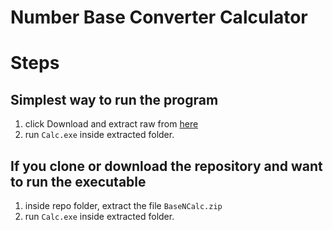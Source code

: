# Number Base Converter Calculator 
# Steps 
## Simplest way to run the program 
 1. click Download and extract raw from [here](https://github.com/Reistoge/NumberBaseConverter-cpp/blob/main/BaseNCalc.zip)
 2. run ```Calc.exe``` inside extracted folder.
## If you clone or download the repository and want to run the executable 
 1. inside repo folder, extract the file ```BaseNCalc.zip```
 2. run ```Calc.exe``` inside extracted folder.


 
